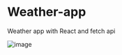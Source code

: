 # Weather-app
Weather app with React and fetch api

![image](https://github.com/KadirAksoy/Weather-app/assets/90133005/990b7fd9-6a62-43b4-a0a1-68a040fa4940)
